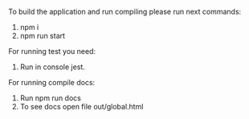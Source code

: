 To build the application and run compiling please run next commands:
1. npm i
2. npm run start

For running test you need:
1. Run in console jest.

For running compile docs:
1. Run npm run docs
2. To see docs open file out/global.html
